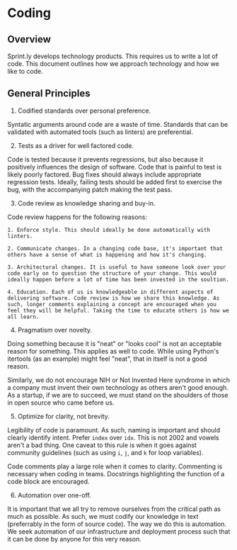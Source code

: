 # Coding

## Overview

Sprint.ly develops technology products. This requires us to write a lot of code. This document outlines how we approach technology and how we like to code.

## General Principles

1. Codified standards over personal preference.

Syntatic arguments around code are a waste of time. Standards that can be validated with automated tools (such as linters) are preferential.

2. Tests as a driver for well factored code.

Code is tested because it prevents regressions, but also because it positively influences the design of software. Code that is painful to test is likely poorly factored. Bug fixes should always include appropriate regression tests. Ideally, failing tests should be added first to exercise the bug, with the accompanying patch making the test pass.

3. Code review as knowledge sharing and buy-in.

Code review happens for the following reasons:
    
    1. Enforce style. This should ideally be done automatically with linters.
    
    2. Communicate changes. In a changing code base, it's important that others have a sense of what is happening and how it's changing.
    
    3. Architectural changes. It is useful to have someone look over your code early on to question the structure of your change. This would ideally happen before a lot of time has been invested in the soultion.

    4. Education. Each of us is knowledgeable in different aspects of delivering software. Code review is how we share this knowledge. As such, longer comments explaining a concept are encouraged when you feel they will be helpful. Taking the time to educate others is how we all learn.
    
4. Pragmatism over novelty.

Doing something because it is "neat" or "looks cool" is not an acceptable reason for something. This applies as well to code. While using Python's itertools (as an example) might feel "neat", that in itself is not a good reason.

Similarly, we do not encourage NIH or Not Invented Here syndrome in which a company must invent their own technology as others aren't good enough. As a startup, if we are to succeed, we must stand on the shoulders of those in open source who came before us.

5. Optimize for clarity, not brevity.

Legibility of code is paramount. As such, naming is important and should clearly identify intent. Prefer `index` over `idx`. This is not 2002 and vowels aren't a bad thing. One caveat to this rule is when it goes against community guidelines (such as using `i`, `j`, and `k` for loop variables).

Code comments play a large role when it comes to clarity. Commenting is necessary when coding in teams. Docstrings highlighting the function of a code block are encouraged. 

6. Automation over one-off.

It is important that we all try to remove ourselves from the critical path as much as possible. As such, we must codify our knowledge in text (preferrably in the form of source code). The way we do this is automation. We seek automation of our infrastructure and deployment process such that it can be done by anyone for this very reason.
